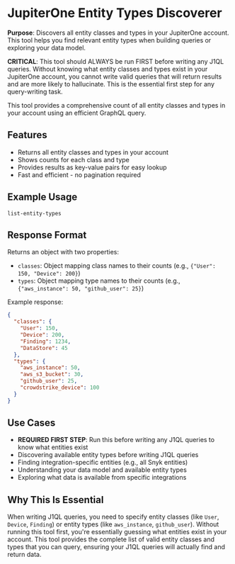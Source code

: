 # JupiterOne Entity Types Discoverer

**Purpose**: Discovers all entity classes and types in your JupiterOne account. This tool helps you find relevant entity types when building queries or exploring your data model.

**CRITICAL**: This tool should ALWAYS be run FIRST before writing any J1QL queries. Without knowing what entity classes and types exist in your JupiterOne account, you cannot write valid queries that will return results and are more likely to hallucinate. This is the essential first step for any query-writing task.

This tool provides a comprehensive count of all entity classes and types in your account using an efficient GraphQL query.

## Features
- Returns all entity classes and types in your account
- Shows counts for each class and type
- Provides results as key-value pairs for easy lookup
- Fast and efficient - no pagination required

## Example Usage

```
list-entity-types
```

## Response Format
Returns an object with two properties:
- `classes`: Object mapping class names to their counts (e.g., `{"User": 150, "Device": 200}`)
- `types`: Object mapping type names to their counts (e.g., `{"aws_instance": 50, "github_user": 25}`)

Example response:
```json
{
  "classes": {
    "User": 150,
    "Device": 200,
    "Finding": 1234,
    "DataStore": 45
  },
  "types": {
    "aws_instance": 50,
    "aws_s3_bucket": 30,
    "github_user": 25,
    "crowdstrike_device": 100
  }
}
```

## Use Cases
- **REQUIRED FIRST STEP**: Run this before writing any J1QL queries to know what entities exist
- Discovering available entity types before writing J1QL queries
- Finding integration-specific entities (e.g., all Snyk entities)
- Understanding your data model and available entity types
- Exploring what data is available from specific integrations

## Why This Is Essential

When writing J1QL queries, you need to specify entity classes (like `User`, `Device`, `Finding`) or entity types (like `aws_instance`, `github_user`). Without running this tool first, you're essentially guessing what entities exist in your account. This tool provides the complete list of valid entity classes and types that you can query, ensuring your J1QL queries will actually find and return data.
